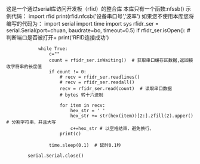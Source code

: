这是一个通过serial库访问开发板（rfid）的整合库
本库只有一个函数:nfssb()
示例代码：
import rfid
print(rfid.nfcsb('设备串口号','波率')
如果您不使用本库您将编写的代码为：
import serial
import time
import sys
rfidr_ser = serial.Serial(port=chuan, baudrate=bo, timeout=0.5)
            if rfidr_ser.isOpen():  # 判断端口是否被打开+
                print('RFID连接成功')

                while True:
                    c=""
                    count = rfidr_ser.inWaiting()  # 获取串口缓存区数据,返回接收字符串的长度值
                    if count != 0:
                        # recv = rfidr_ser.readlines()
                        # recv = rfidr_ser.readall()
                        recv = rfidr_ser.read(count)  # 读取串口数据
                        # bytes 转十六进制

                        for item in recv:
                            hex_str = ' '
                            hex_str += str(hex(item))[2:].zfill(2).upper()  # 分割字符串，并且大写
                            c+=hex_str # 以空格结束，避免换行、
                        print(c)

                    time.sleep(0.1)  # 延时0.1秒

            serial.Serial.close()
